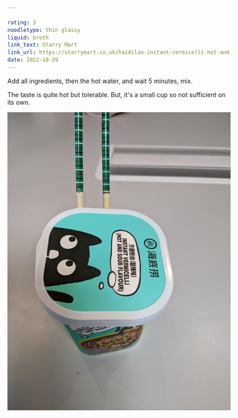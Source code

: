 ```yaml
---

rating: 3
noodletype: thin glassy
liquid: broth
link_text: Starry Mart
link_url: https://starrymart.co.uk/haidilao-instant-vermicelli-hot-and-sour-flavour-118g.html 
date: 2022-10-29
---
```


Add all ingredients, then the hot water, and wait 5 minutes, mix. 

The taste is quite hot but tolerable. But, it's a small cup so not sufficient on its own. 

![Haidilao Instant Vermicelli Hot and Sour Flavour](images/005.jpg)